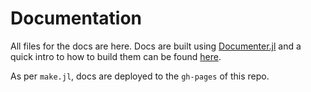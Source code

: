 # Documentation

All files for the docs are here. Docs are built using
[Documenter.jl](https://documenter.juliadocs.org/stable/) and a quick intro to how to build them can
be found [here](https://documenter.juliadocs.org/stable/man/guide/).

As per `make.jl`, docs are deployed to the `gh-pages` of this repo.
